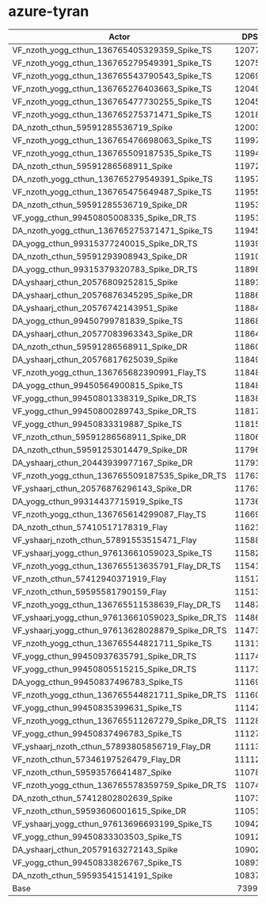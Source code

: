 # azure-tyran
| Actor | DPS | Increase |
|---|:---:|:---:|
|VF_nzoth_yogg_cthun_136765405329359_Spike_TS|120771|63.22%|
|VF_nzoth_yogg_cthun_136765279549391_Spike_TS|120756|63.20%|
|VF_nzoth_yogg_cthun_136765543790543_Spike_TS|120693|63.12%|
|VF_nzoth_yogg_cthun_136765276403663_Spike_TS|120492|62.85%|
|VF_nzoth_yogg_cthun_136765477730255_Spike_TS|120459|62.80%|
|VF_nzoth_yogg_cthun_136765275371471_Spike_TS|120181|62.43%|
|DA_nzoth_cthun_59591285536719_Spike|120034|62.23%|
|VF_nzoth_yogg_cthun_136765476698063_Spike_TS|119979|62.15%|
|VF_nzoth_yogg_cthun_136765509187535_Spike_TS|119943|62.10%|
|DA_nzoth_cthun_59591286568911_Spike|119720|61.80%|
|DA_nzoth_yogg_cthun_136765279549391_Spike_TS|119570|61.60%|
|VF_nzoth_yogg_cthun_136765475649487_Spike_TS|119559|61.59%|
|DA_nzoth_cthun_59591285536719_Spike_DR|119538|61.56%|
|VF_yogg_cthun_99450805008335_Spike_DR_TS|119516|61.53%|
|DA_nzoth_yogg_cthun_136765275371471_Spike_TS|119454|61.44%|
|DA_yogg_cthun_99315377240015_Spike_DR_TS|119397|61.37%|
|DA_nzoth_cthun_59591293908943_Spike_DR|119104|60.97%|
|DA_yogg_cthun_99315379320783_Spike_DR_TS|118983|60.81%|
|DA_yshaarj_cthun_20576809252815_Spike|118917|60.72%|
|DA_yshaarj_cthun_20576876345295_Spike_DR|118868|60.65%|
|DA_yshaarj_cthun_20576742143951_Spike|118844|60.62%|
|DA_yogg_cthun_99450799781839_Spike_TS|118689|60.41%|
|DA_yshaarj_cthun_20577083963343_Spike_DR|118640|60.34%|
|DA_nzoth_cthun_59591286568911_Spike_DR|118602|60.29%|
|DA_yshaarj_cthun_20576817625039_Spike|118495|60.15%|
|VF_nzoth_yogg_cthun_136765682390991_Flay_TS|118486|60.14%|
|DA_yogg_cthun_99450564900815_Spike_TS|118480|60.13%|
|VF_yogg_cthun_99450801338319_Spike_DR_TS|118380|59.99%|
|VF_yogg_cthun_99450800289743_Spike_DR_TS|118170|59.71%|
|VF_yogg_cthun_99450833319887_Spike_TS|118155|59.69%|
|VF_nzoth_cthun_59591286568911_Spike_DR|118065|59.57%|
|DA_nzoth_cthun_59591253014479_Spike_DR|117965|59.43%|
|DA_yshaarj_cthun_20443939977167_Spike_DR|117916|59.37%|
|VF_nzoth_yogg_cthun_136765509187535_Spike_DR_TS|117637|58.99%|
|VF_yshaarj_cthun_20576876296143_Spike_DR|117636|58.99%|
|DA_yogg_cthun_99314437715919_Spike_TS|117360|58.61%|
|VF_nzoth_yogg_cthun_136765614299087_Flay_TS|116690|57.71%|
|DA_nzoth_cthun_57410517178319_Flay|116215|57.07%|
|VF_yshaarj_nzoth_cthun_57891553515471_Flay|115887|56.62%|
|VF_yshaarj_yogg_cthun_97613661059023_Spike_TS|115826|56.54%|
|VF_nzoth_yogg_cthun_136765513635791_Flay_DR_TS|115413|55.98%|
|VF_nzoth_cthun_57412940371919_Flay|115173|55.66%|
|VF_nzoth_cthun_59595581790159_Flay|115134|55.61%|
|VF_nzoth_yogg_cthun_136765511538639_Flay_DR_TS|114875|55.26%|
|VF_yshaarj_yogg_cthun_97613661059023_Spike_DR_TS|114868|55.25%|
|VF_yshaarj_yogg_cthun_97613628028879_Spike_DR_TS|114730|55.06%|
|VF_nzoth_yogg_cthun_136765544821711_Spike_TS|113119|52.88%|
|VF_yogg_cthun_99450937635791_Spike_DR_TS|111741|51.02%|
|VF_yogg_cthun_99450805515215_Spike_DR_TS|111736|51.01%|
|DA_yogg_cthun_99450837496783_Spike_TS|111694|50.96%|
|VF_nzoth_yogg_cthun_136765544821711_Spike_DR_TS|111603|50.83%|
|VF_yogg_cthun_99450835399631_Spike_TS|111479|50.67%|
|VF_nzoth_yogg_cthun_136765511267279_Spike_DR_TS|111288|50.41%|
|VF_yogg_cthun_99450837496783_Spike_TS|111279|50.40%|
|VF_yshaarj_nzoth_cthun_57893805856719_Flay_DR|111132|50.20%|
|VF_nzoth_cthun_57346197526479_Flay_DR|111120|50.18%|
|VF_nzoth_cthun_59593576641487_Spike|110781|49.72%|
|VF_nzoth_yogg_cthun_136765578359759_Spike_DR_TS|110746|49.67%|
|DA_nzoth_cthun_57412802802639_Spike|110737|49.66%|
|VF_nzoth_cthun_59593606001615_Spike_DR|110513|49.36%|
|VF_yshaarj_yogg_cthun_97613696693199_Spike_TS|109422|47.89%|
|VF_yogg_cthun_99450833303503_Spike_TS|109128|47.49%|
|DA_yshaarj_cthun_20579163272143_Spike|109029|47.35%|
|VF_yogg_cthun_99450833826767_Spike_TS|108910|47.19%|
|DA_nzoth_cthun_59593541514191_Spike|108371|46.47%|
|Base|73991|0.00%|
